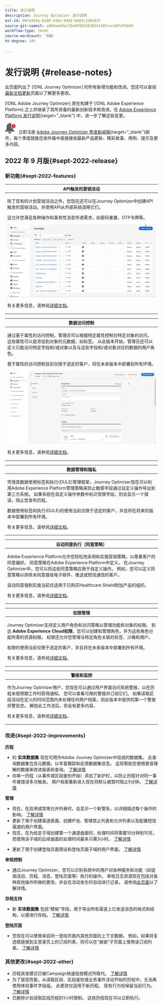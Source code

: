 ```yaml
---
title: 发行说明
description: Journey Optimizer 发行说明
exl-id: 06fa956a-b500-416e-9d42-b683c328e837
source-git-commit: ad04aeddac78a6910258d924148fceca8fd7b6d9
workflow-type: tm+mt
source-wordcount: '986'
ht-degree: 18%

---
```


# 发行说明 {#release-notes}

此页面列出了 [!DNL Journey Optimizer] 的所有新增功能和改进。您还可以查阅[最新文档更新](documentation-updates.md)页面以了解更多更改。

[!DNL Adobe Journey Optimizer] 原生构建于 [!DNL Adobe Experience Platform] 之上并继承了其所具备的最新创新技术和改进。在 [Adobe Experience Platform 发行说明](https://experienceleague.adobe.com/docs/experience-platform/release-notes/latest.html?lang=zh-Hans){target=&quot;_blank&quot;} 中，进一步了解这些变更。

![新闻稿](../assets/do-not-localize/nl-icon.png) 立即注册 [Adobe Journey Optimizer 季度新闻稿](https://www.adobe.com/subscription/Adobe_Journey_Optimizer_NL.html){target=&quot;_blank&quot;}邮件，每个季度就能在收件箱中直接接收最新产品更新、精彩故事、用例、提示及更多内容。

## 2022 年 9 月版{#sept-2022-release}

### 新功能{#sept-2022-features}


<!--
<table>
<thead>
<tr>
<th><strong>Dynamic content & new conditional rule builder</strong><br/></th>
</tr>
</thead>
<tbody>
<tr>
<td>
<p>You can now create dynamic content to adapt the content of your messages based on conditional rules.</p> 
<p>Conditional rules are created using a visual rule builder within the Expression Editor, where you can store them for further reuse across your journeys and campaigns.</p>
<img src="assets/do-not-localize/dynamic-content.gif"/>
<p>For more information, refer to the <a href="../personalization/get-started-dynamic-content.md">detailed documentation</a>.
</td>
</tr>
</tbody>
</table>
-->

<table>
<thead>
<tr>
<th><strong>API触发的营销活动</strong><br/></th>
</tr>
</thead>
<tbody>
<tr>
<td>
<p>除了现有的计划营销活动之外，您现在还可以在Journey Optimizer中创建API触发的营销活动，并使用API从外部系统调用它们。</p>
<p>这允许您满足各种操作和事务性消息传递需求，如密码重置、OTP令牌等。</p>
<img src="assets/do-not-localize/api-triggered.gif"/>
<p>有关更多信息，请参阅<a href="../campaigns/api-triggered-campaigns.md">详细文档</a>。
</td>
</tr>
</tbody>
</table>

<table>
<thead>
<tr>
<th><strong>数据访问控制</strong><br/></th>
</tr>
</thead>
<tbody>
<tr>
<td>
<p>通过基于属性的访问控制，管理员可以根据特定属性控制对特定对象的访问。 这些属性可以是添加到对象的元数据，如标签。 从此版本开始，管理员还可以定义只能访问特定字段和/或对象以及与这些字段和/或对象对应的数据的用户角色。</p>
<p> 基于属性的访问控制目前仅限于选定的客户，将在未来版本中部署到所有环境。</p>
<img src="assets/do-not-localize/olac.gif"/>
<p>有关更多信息，请参阅<a href="../administration/object-based-access.md">详细文档</a>。
</td>
</tr>
</tbody>
</table>


<table>
<thead>
<tr>
<th><strong>数据管理和隐私</strong><br/></th>
</tr>
</thead>
<tbody>
<tr>
<td>
<p>凭借其数据使用标签和执行(DULE)管理框架，Journey Optimizer现在可以利用Adobe Experience Platform管理策略来防止敏感字段通过自定义操作导出到第三方系统。 如果系统在自定义操作参数中标识受限字段，则会显示一个错误，阻止您发布历程。</p>
<p>数据使用标签和执行(DULE)的使用当前仅限于选定的客户，并且将在将来的版本中部署到所有环境。</p>
<p>有关更多信息，请参阅<a href="../action/action-privacy.md">详细文档</a>。
</td>
</tr>
</tbody>
</table>

<table>
<thead>
<tr>
<th><strong>自动同意执行（同意策略）</strong><br/></th>
</tr>
</thead>
<tbody>
<tr>
<td>
<p>Adobe Experience Platform允许您轻松地采用和实施营销策略，以尊重客户的同意偏好。 同意策略在Adobe Experience Platform中定义。 在Journey Optimizer中，您可以将这些同意策略应用于自定义操作。 例如，您可以定义同意策略以排除未同意接收电子邮件、推送或短信通信的客户。
<p>自动同意强制实施当前仅适用于已购买Healthcare Shield附加产品的组织。</p>
<p>有关更多信息，请参阅<a href="../action/consent.md">详细文档</a>。
</td>
</tr>
</tbody>
</table>

<table>
<thead>
<tr>
<th><strong>权限管理</strong><br/></th>
</tr>
</thead>
<tbody>
<tr>
<td>
<p>Journey Optimizer支持定义用户角色和访问策略以管理功能和对象的权限。 到达 <strong>Adobe Experience Cloud权限</strong>，您可以创建和管理角色，并为这些角色分配所需的资源权限。 权限还允许您管理与特定角色关联的标签、沙箱和用户。</p>
<p> 权限的使用当前仅限于选定的客户，并且将在未来版本中部署到所有环境。</p>
<p>有关更多信息，请参阅<a href="../administration/attribute-based-access.md">详细文档</a>。
</td>
</tr>
</tbody>
</table>

<table>
<thead>
<tr>
<th><strong>警报和监控</strong><br/></th>
</tr>
</thead>
<tbody>
<tr>
<td>
<p>作为Journey Optimizer用户，您现在可以通过用户界面访问系统警报，以在历程未按预期工作时获得通知。 您可以查看可用的警报并订阅它们。 如果读取区段活动在定义的时间范围内未处理任何用户档案，则此版本中提供的第一个警报将警告您。 解锁此工作流后，将会有更多内容。</p>
<p>有关更多信息，请参阅<a href="../reports/alerts.md">详细文档</a>。
</td>
</tr>
</tbody>
</table>


<!--table>
<thead>
<tr>
<th><strong>Data Hygiene</strong><br/></th>
</tr>
</thead>
<tbody>
<tr>
<td>
<p>Adobe Experience Platform provides a suite of data hygiene capabilities that allow you manage your stored data through programmatic deletions of consumer records and datasets. This capability is now available for Adobe Journey Optimizer. </p>
<p>You can manage your data stores to ensure that information is used as expected, is updated when incorrect data needs fixing, and is deleted when organizational policies deem it necessary.</p>
<p><strong>Caution</strong> - Data Hygiene capabilities are currently only available for organizations that have purchased the Healthcare Shield add-on offering.</p>
<p>For more information, refer to the <a href="../building-journeys/read-segment.md#configuring-segment-trigger-activity">detailed documentation</a>.
</td>
</tr>
</tbody>
</table-->

### 改进{#sept-2022-improvements}

**历程**

* 的 **实体数据集** 现在可用作Adobe Journey Optimizer中现成的数据集。 此查询数据集包含元数据，以丰富跟踪和反馈数据集信息。 这将帮助您使用更易理解的数据来改进报表和查询。 [了解详情](../start/datasets-query-examples.md#entity-dataset)
* 向单一历程（从事件或区段鉴别开始）添加了新护栏，以防止历程针对同一事件被错误多次触发。 用户档案重新进入现在将默认被暂时阻止5分钟。 [了解详情](../start/guardrails.md#events-g)

**管理**

* 现在，在启用或禁用允许列表时，会显示一个新警告，以详细描述每个操作的影响。 [了解详情](../configuration/allow-list.md#enable-allow-list)
* 更新了用于创建渠道表面、创建IP池、管理禁止列表和允许列表以及配置短信渠道的用户界面。
* 现在，在为给定子域创建第一个通道曲面时，处理时间将需要10分钟到10天，而使用该子域的后续曲面的处理时间最多只需3小时。 [了解详情](../configuration/channel-surfaces.md#create-channel-surface)

<!--* Now when downloading the suppression list as a CSV file, you can choose the file that was previously generated, or generate a new file.-->
* 更新了用于创建登陆页面预设和登陆页面子域的用户界面。 [了解详情](../configuration/lp-subdomains.md)

**审核控制**

* 通过Journey Optimizer，您可以识别系统中的用户对各种服务和功能（如促销活动、历程、消息、登陆页面等）执行的操作。 审核日志资源现在包括对各种其他操作所做的更改，并会在活动发生时自动进行记录。 请参阅[此页面](../privacy/audit-logs.md)以了解详情。

**存档支持**

* 新 **实体数据集** 包括“模板”字段，用于导出所有渠道上已发送消息的格式和结构，以便进行存档。 [了解详情](../configuration/archiving-support.md)

**登陆页面**

* 您现在可以使用来自同一登陆页面内其他页面的上下文数据。 例如，如果将复选框链接到主登录页上的订阅列表，则可以在“谢谢”子页面上使用该订阅列表。 [了解详情](../landing-pages/lp-content.md#use-primary-page-context)

<!--* When configuring the primary page, you can now create additional data to enable storing information when the landing page is being submitted. [Learn more](../landing-pages/lp-content.md#use-additional-data)-->

<!--* You can now use information that was submitted on a landing page to send communications to your customers. For example, if a user subscribes to a given subscription list, you can leverage that information to send an email recommending other subscription lists to that user.-->

### 其他更改{#sept-2022-other}

* 历程突发模式已被Campaign快速投放模式所取代。 [了解详情](../campaigns/create-campaign.md#rapid-delivery)
* 为了提高性能，从读取区段、区段鉴别或业务事件活动开始的历程中，无法再使用体验事件字段组。 此更改仅适用于新历程。 现有行为将保留当前行为。 [了解详情](../start/guardrails.md#expression-editor)
* 已删除计划读取区段历程的1小时限制。 这些历程现在可以立即执行。

